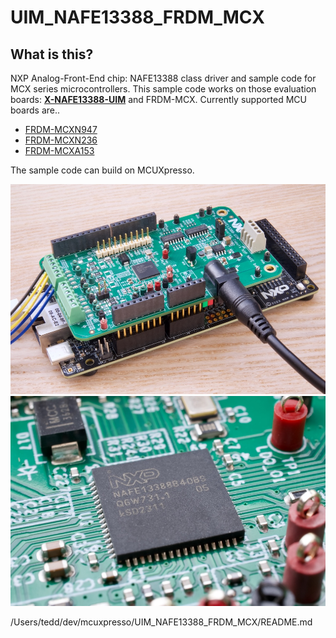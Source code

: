 # UIM_NAFE13388_FRDM_MCX

## What is this?   
NXP Analog-Front-End chip: NAFE13388 class driver and sample code for MCX series microcontrollers. 
This sample code works on those evaluation boards: **[X-NAFE13388-UIM](https://www.nxp.com/design/design-center/development-boards-and-designs/analog-toolbox/arduino-shields-solutions/nafe13388-uim-8-channel-universal-input-afe-arduino-shield-board:NAFE13388-UIM)** and FRDM-MCX. 
Currently supported MCU boards are..
- [FRDM-MCXN947](https://www.nxp.com/design/design-center/development-boards-and-designs/general-purpose-mcus/frdm-development-board-for-mcx-n94-n54-mcus:FRDM-MCXN947)
- [FRDM-MCXN236](https://www.nxp.com/design/design-center/development-boards-and-designs/general-purpose-mcus/frdm-development-board-for-mcx-n23x-mcus:FRDM-MCXN236)
- [FRDM-MCXA153](https://www.nxp.com/design/design-center/development-boards-and-designs/general-purpose-mcus/frdm-development-board-for-mcx-a14x-a15x-mcus:FRDM-MCXA153)

The sample code can build on MCUXpresso. 

![UIM_on_FRDM.jpg](./image/UIM_on_FRDM.jpg)  
![NAFE13388.jpg](./image/NAFE13388.jpg)

/Users/tedd/dev/mcuxpresso/UIM_NAFE13388_FRDM_MCX/README.md
